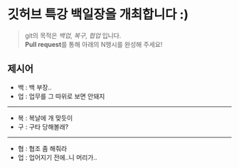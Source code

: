 # 깃허브 특강 백일장을 개최합니다 :)
> git의 목적은 *백업*, *복구*, *협업* 입니다.  
> **Pull request**를 통해 아래의 N행시를 완성해 주세요!
## 제시어
- 백 : 백 부장..
- 업 : 업무를 그 따위로 보면 안돼지
---
- 복 : 복날에 개 맞듯이
- 구 : 구타 당해볼래?
---
- 협 : 협조 좀 해줘라
- 업 : 업어지기 전에..니 머리가..
